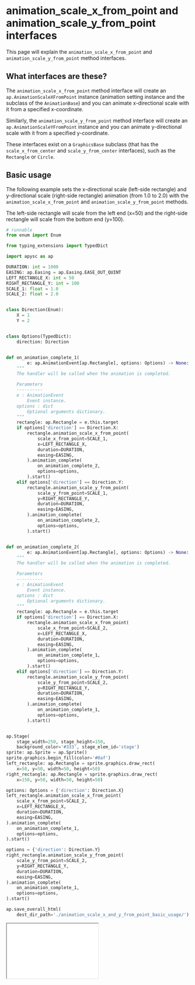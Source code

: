 # animation_scale_x_from_point and animation_scale_y_from_point interfaces

This page will explain the `animation_scale_x_from_point` and `animation_scale_y_from_point` method interfaces.

## What interfaces are these?

The `animation_scale_x_from_point` method interface will create an `ap.AnimationScaleXFromPoint` instance (animation setting instance and the subclass of the `AnimationBase`) and you can animate x-directional scale with it from a specified x-coordinate.

Similarly, the `animation_scale_y_from_point` method interface will create an `ap.AnimationScaleYFromPoint` instance and you can animate y-directional scale with it from a specified y-coordinate.

These interfaces exist on a `GraphicsBase` subclass (that has the `scale_x_from_center` and `scale_y_from_center` interfaces), such as the `Rectangle` or `Circle`.

## Basic usage

The following example sets the x-directional scale (left-side rectangle) and y-directional scale (right-side rectangle) animation (from 1.0 to 2.0) with the `animation_scale_x_from_point` and `animation_scale_y_from_point` methods.

The left-side rectangle will scale from the left end (x=50) and the right-side rectangle will scale from the bottom end (y=100).

```py
# runnable
from enum import Enum

from typing_extensions import TypedDict

import apysc as ap

DURATION: int = 1000
EASING: ap.Easing = ap.Easing.EASE_OUT_QUINT
LEFT_RECTANGLE_X: int = 50
RIGHT_RECTANGLE_Y: int = 100
SCALE_1: float = 1.0
SCALE_2: float = 2.0


class Direction(Enum):
    X = 1
    Y = 2


class Options(TypedDict):
    direction: Direction


def on_animation_complete_1(
        e: ap.AnimationEvent[ap.Rectangle], options: Options) -> None:
    """
    The handler will be called when the animation is completed.

    Parameters
    ----------
    e : AnimationEvent
        Event instance.
    options : dict
        Optional arguments dictionary.
    """
    rectangle: ap.Rectangle = e.this.target
    if options['direction'] == Direction.X:
        rectangle.animation_scale_x_from_point(
            scale_x_from_point=SCALE_1,
            x=LEFT_RECTANGLE_X,
            duration=DURATION,
            easing=EASING,
        ).animation_complete(
            on_animation_complete_2,
            options=options,
        ).start()
    elif options['direction'] == Direction.Y:
        rectangle.animation_scale_y_from_point(
            scale_y_from_point=SCALE_1,
            y=RIGHT_RECTANGLE_Y,
            duration=DURATION,
            easing=EASING,
        ).animation_complete(
            on_animation_complete_2,
            options=options,
        ).start()


def on_animation_complete_2(
        e: ap.AnimationEvent[ap.Rectangle], options: Options) -> None:
    """
    The handler will be called when the animation is completed.

    Parameters
    ----------
    e : AnimationEvent
        Event instance.
    options : dict
        Optional arguments dictionary.
    """
    rectangle: ap.Rectangle = e.this.target
    if options['direction'] == Direction.X:
        rectangle.animation_scale_x_from_point(
            scale_x_from_point=SCALE_2,
            x=LEFT_RECTANGLE_X,
            duration=DURATION,
            easing=EASING,
        ).animation_complete(
            on_animation_complete_1,
            options=options,
        ).start()
    elif options['direction'] == Direction.Y:
        rectangle.animation_scale_y_from_point(
            scale_y_from_point=SCALE_2,
            y=RIGHT_RECTANGLE_Y,
            duration=DURATION,
            easing=EASING,
        ).animation_complete(
            on_animation_complete_1,
            options=options,
        ).start()


ap.Stage(
    stage_width=250, stage_height=150,
    background_color='#333', stage_elem_id='stage')
sprite: ap.Sprite = ap.Sprite()
sprite.graphics.begin_fill(color='#0af')
left_rectangle: ap.Rectangle = sprite.graphics.draw_rect(
    x=50, y=50, width=50, height=50)
right_rectangle: ap.Rectangle = sprite.graphics.draw_rect(
    x=150, y=50, width=50, height=50)

options: Options = {'direction': Direction.X}
left_rectangle.animation_scale_x_from_point(
    scale_x_from_point=SCALE_2,
    x=LEFT_RECTANGLE_X,
    duration=DURATION,
    easing=EASING,
).animation_complete(
    on_animation_complete_1,
    options=options,
).start()

options = {'direction': Direction.Y}
right_rectangle.animation_scale_y_from_point(
    scale_y_from_point=SCALE_2,
    y=RIGHT_RECTANGLE_Y,
    duration=DURATION,
    easing=EASING,
).animation_complete(
    on_animation_complete_1,
    options=options,
).start()

ap.save_overall_html(
    dest_dir_path='./animation_scale_x_and_y_from_point_basic_usage/')
```

<iframe src="static/animation_scale_x_and_y_from_point_basic_usage/index.html" width="250" height="150"></iframe>
